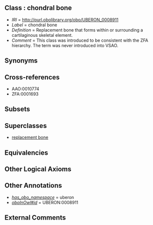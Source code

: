 
## Class : chondral bone

 * *IRI* = http://purl.obolibrary.org/obo/UBERON_0008911
 * *Label* = chondral bone
 * *Definition* = Replacement bone that forms within or surrounding a cartilaginous skeletal element.
 * *Comment* = This class was introduced to be consistent with the ZFA hierarchy. The term was never introduced into VSAO.

## Synonyms


## Cross-references

 * AAO:0010774
 * ZFA:0001693

## Subsets


## Superclasses

 * [replacement bone](../../UBERON/75/UBERON_0012075.md)

## Equivalencies


## Other Logical Axioms


## Other Annotations

 * *[has_obo_namespace](../../ce/oboInOwl#hasOBONamespace.md)* = uberon
 * *[oboInOwl#id](../../id/oboInOwl#id.md)* = UBERON:0008911

## External Comments

